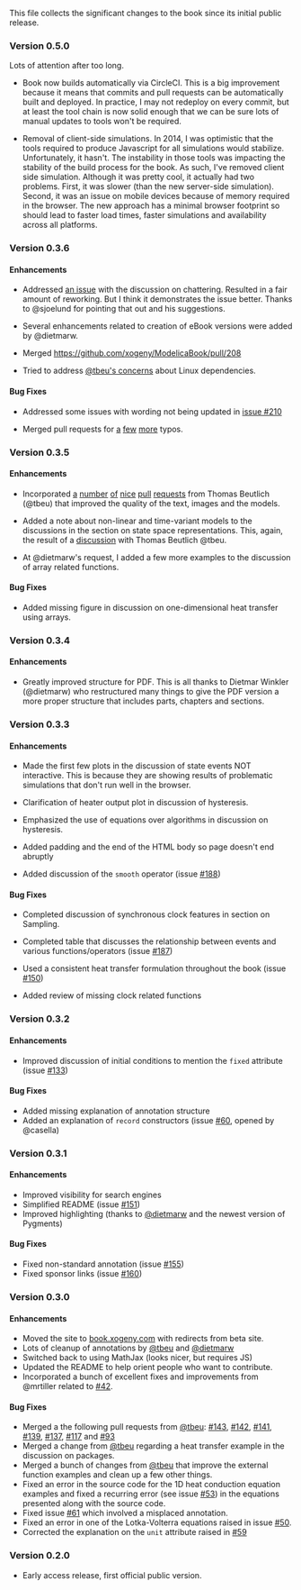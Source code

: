 This file collects the significant changes to the book since its initial public release.

### Version 0.5.0

Lots of attention after too long.

  * Book now builds automatically via CircleCI.  This is a big improvement because it means
    that commits and pull requests can be automatically built and deployed.  In practice,
    I may not redeploy on every commit, but at least the tool chain is now solid enough
    that we can be sure lots of manual updates to tools won't be required.

  * Removal of client-side simulations.  In 2014, I was optimistic that the tools required
    to produce Javascript for all simulations would stabilize.  Unfortunately, it hasn't.
    The instability in those tools was impacting the stability of the build process for
    the book.  As such, I've removed client side simulation.  Although it was pretty 
    cool, it actually had two problems.  First, it was slower (than the new server-side
    simulation).  Second, it was an issue on mobile devices because of memory required
    in the browser.  The new approach has a minimal browser footprint so should lead
    to faster load times, faster simulations and availability across all platforms.

### Version 0.3.6

#### Enhancements

  * Addressed
    [an issue](https://github.com/xogeny/ModelicaBook/issues/205) with
    the discussion on chattering.  Resulted in a fair amount of
    reworking.  But I think it demonstrates the issue better. Thanks
    to @sjoelund for pointing that out and his suggestions.

  * Several enhancements related to creation of eBook versions were
    added by @dietmarw.

  * Merged https://github.com/xogeny/ModelicaBook/pull/208

  * Tried to address
    [@tbeu's concerns](https://github.com/xogeny/ModelicaBook/issues/146)
    about Linux dependencies.

#### Bug Fixes

  * Addressed some issues with wording not being updated in
    [issue #210](https://github.com/xogeny/ModelicaBook/issues/210)

  * Merged pull requests for
    [a](https://github.com/xogeny/ModelicaBook/pull/209)
    [few](https://github.com/xogeny/ModelicaBook/pull/211)
    [more](https://github.com/xogeny/ModelicaBook/pull/215) typos.

### Version 0.3.5

#### Enhancements

  * Incorporated [a](https://github.com/xogeny/ModelicaBook/pull/196)
    [number](https://github.com/xogeny/ModelicaBook/pull/198)
    [of](https://github.com/xogeny/ModelicaBook/pull/199)
    [nice](https://github.com/xogeny/ModelicaBook/pull/200)
    [pull](https://github.com/xogeny/ModelicaBook/pull/201)
    [requests](https://github.com/xogeny/ModelicaBook/pull/202) from
    Thomas Beutlich (@tbeu) that improved the quality of the text,
    images and the models.

  * Added a note about non-linear and time-variant models to the
    discussions in the section on state space representations.  This,
    again, the result of a
    [discussion](https://github.com/xogeny/ModelicaBook/issues/135)
    with Thomas Beutlich @tbeu.

  * At @dietmarw's request, I added a few more examples to the
    discussion of array related functions.

#### Bug Fixes

  * Added missing figure in discussion on one-dimensional heat
    transfer using arrays.

### Version 0.3.4

#### Enhancements

  * Greatly improved structure for PDF.  This is all thanks to Dietmar Winkler
    (@dietmarw) who restructured many things to give the PDF version a more
	proper structure that includes parts, chapters and sections.

### Version 0.3.3

#### Enhancements

  * Made the first few plots in the discussion of state events NOT
    interactive.  This is because they are showing results of problematic
    simulations that don't run well in the browser.

  * Clarification of heater output plot in discussion of hysteresis.

  * Emphasized the use of equations over algorithms in discussion on
    hysteresis.

  * Added padding and the end of the HTML body so page doesn't end abruptly

  * Added discussion of the ``smooth`` operator (issue
    [#188](https://github.com/xogeny/ModelicaBook/pull/188))

#### Bug Fixes

  * Completed discussion of synchronous clock features in section on Sampling.

  * Completed table that discusses the relationship between events and
    various functions/operators (issue
    [#187](https://github.com/xogeny/ModelicaBook/pull/187))

  * Used a consistent heat transfer formulation throughout the book (issue
    [#150](https://github.com/xogeny/ModelicaBook/pull/150))

  * Added review of missing clock related functions
  
### Version 0.3.2

#### Enhancements

  * Improved discussion of initial conditions to mention the `fixed`
    attribute (issue
    [#133](https://github.com/xogeny/ModelicaBook/pull/133))

#### Bug Fixes

  * Added missing explanation of annotation structure
  * Added an explanation of `record` constructors (issue
    [#60](https://github.com/xogeny/ModelicaBook/pull/60), opened by
    @casella)
	
### Version 0.3.1

#### Enhancements

  * Improved visibility for search engines
  * Simplified README (issue [#151](https://github.com/xogeny/ModelicaBook/pull/151))
  * Improved highlighting (thanks to [@dietmarw](https://github.com/dietmarw) and the
    newest version of Pygments)

#### Bug Fixes

  * Fixed non-standard annotation (issue [#155](https://github.com/xogeny/ModelicaBook/pull/155))
  * Fixed sponsor links (issue [#160](https://github.com/xogeny/ModelicaBook/pull/160))

### Version 0.3.0

#### Enhancements

  * Moved the site to [book.xogeny.com](http://book.xogeny.com) with redirects
    from beta site.
  * Lots of cleanup of annotations by [@tbeu](https://github.com/tbeu) and
    [@dietmarw](https://github.com/dietmarw)
  * Switched back to using MathJax (looks nicer, but requires JS)
  * Updated the README to help orient people who want to contribute.
  * Incorporated a bunch of excellent fixes and improvements from
    @mrtiller related to
    [#42](https://github.com/xogeny/ModelicaBook/pull/42/files).

#### Bug Fixes

  * Merged a the following pull requests from [@tbeu](https://github.com/tbeu):
	[#143](https://github.com/xogeny/ModelicaBook/issues/143),
	[#142](https://github.com/xogeny/ModelicaBook/issues/142),
	[#141](https://github.com/xogeny/ModelicaBook/issues/141),
	[#139](https://github.com/xogeny/ModelicaBook/issues/139),
	[#137](https://github.com/xogeny/ModelicaBook/issues/137),
	[#117](https://github.com/xogeny/ModelicaBook/issues/117) and
	[#93](https://github.com/xogeny/ModelicaBook/issues/93)
  * Merged a change from [@tbeu](https://github.com/tbeu) regarding a heat
    transfer example in the discussion on packages.
  * Merged a bunch of changes from [@tbeu](https://github.com/tbeu) that improve
    the external function examples and clean up a few other things.
  * Fixed an error in the source code for the 1D heat conduction
    equation examples and fixed a recurring error (see issue
    [#53](https://github.com/xogeny/ModelicaBook/issues/53)) in the
    equations presented along with the source code.
  * Fixed issue
    [#61](https://github.com/xogeny/ModelicaBook/issues/61) which
    involved a misplaced annotation.
  * Fixed an error in one of the Lotka-Volterra equations raised
    in issue [#50](https://github.com/xogeny/ModelicaBook/issues/50).
  * Corrected the explanation on the `unit` attribute raised in
    [#59](https://github.com/xogeny/ModelicaBook/issues/59)


### Version 0.2.0

  * Early access release, first official public version.

